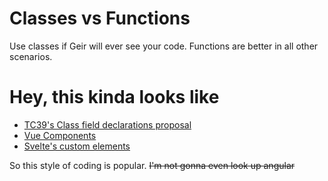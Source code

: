 # Classes vs Functions
Use classes if Geir will ever see your code. 
Functions are better in all other scenarios.

# Hey, this kinda looks like
- [TC39's Class field declarations proposal](https://github.com/tc39/proposal-class-fields)
- [Vue Components](https://vuejs.org/v2/guide/#Composing-with-Components)
- [Svelte's custom elements](https://svelte.dev/docs#Custom_element_API)

So this style of coding is popular.
~~I'm not gonna even look up angular~~
